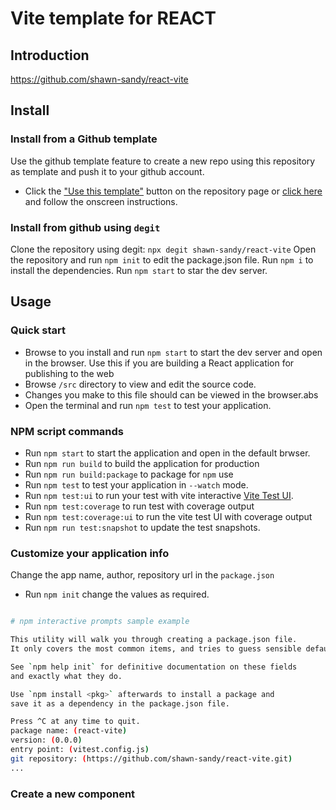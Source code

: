 # Vite template for REACT

## Introduction

https://github.com/shawn-sandy/react-vite

## Install

### Install from a Github template

Use the github template feature to create a new repo using this repository as template and push it to your github account.

- Click the ["Use this template"](https://github.com/shawn-sandy/react-vite/generate) button on the repository page or [click here](https://github.com/shawn-sandy/react-vite/generate) and follow the onscreen instructions.

### Install from github using `degit`

Clone the repository using degit: `npx degit shawn-sandy/react-vite`
Open the repository and run `npm init` to edit the package.json file.
Run `npm i` to install the dependencies.
Run `npm start` to star the dev server.

## Usage

### Quick start

- Browse to you install and run `npm start` to start the dev server and open in the browser. Use this if you are building a React application for publishing to the web
- Browse `/src` directory to view and edit the source code.
- Changes you make to this file should can be viewed in the browser.abs
- Open the terminal and run `npm test` to test your application.

### NPM script commands

- Run `npm start` to start the application and open in the default brwser.
- Run `npm run build` to build the application for production
- Run `npm run build:package` to package for `npm` use
- Run `npm test` to test your application in `--watch` mode.
- Run `npm test:ui` to run your test with vite interactive [Vite Test UI](https://vitest.dev/guide/ui.html).
- Run `npm test:coverage` to run test with coverage output
- Run `npm test:coverage:ui` to run the vite test UI with coverage output
- Run `npm run test:snapshot` to update the test snapshots.

### Customize your application info

Change the app name, author, repository url in the `package.json`

- Run `npm init` change the values as required.

```bash

# npm interactive prompts sample example

This utility will walk you through creating a package.json file.
It only covers the most common items, and tries to guess sensible defaults.

See `npm help init` for definitive documentation on these fields
and exactly what they do.

Use `npm install <pkg>` afterwards to install a package and
save it as a dependency in the package.json file.

Press ^C at any time to quit.
package name: (react-vite)
version: (0.0.0)
entry point: (vitest.config.js)
git repository: (https://github.com/shawn-sandy/react-vite.git)
...

```

### Create a new component
